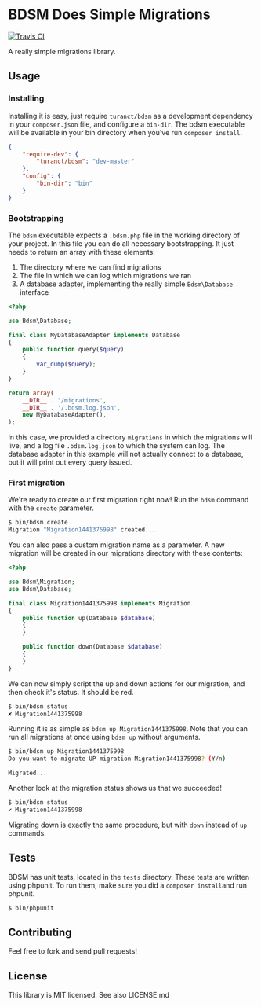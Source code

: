 BDSM Does Simple Migrations
=============================

[![Travis CI](https://api.travis-ci.org/turanct/bdsm.svg?branch=master)](https://travis-ci.org/turanct/bdsm)

A really simple migrations library.


Usage
-----------------------------

### Installing

Installing it is easy, just require `turanct/bdsm` as a development dependency in your `composer.json` file, and configure a `bin-dir`. The bdsm executable will be available in your bin directory when you've run `composer install`.

```json
{
    "require-dev": {
        "turanct/bdsm": "dev-master"
    },
    "config": {
        "bin-dir": "bin"
    }
}
```

### Bootstrapping

The `bdsm` executable expects a `.bdsm.php` file in the working directory of your project. In this file you can do all necessary bootstrapping. It just needs to return an array with these elements:

1. The directory where we can find migrations
2. The file in which we can log which migrations we ran
3. A database adapter, implementing the really simple `Bdsm\Database` interface

```php
<?php

use Bdsm\Database;

final class MyDatabaseAdapter implements Database
{
    public function query($query)
    {
        var_dump($query);
    }
}

return array(
    __DIR__ . '/migrations',
    __DIR__ . '/.bdsm.log.json',
    new MyDatabaseAdapter(),
);

```

In this case, we provided a directory `migrations` in which the migrations will live, and a log file `.bdsm.log.json` to which the system can log. The database adapter in this example will not actually connect to a database, but it will print out every query issued.

### First migration

We're ready to create our first migration right now! Run the `bdsm` command with the `create` parameter.

```sh
$ bin/bdsm create
Migration "Migration1441375998" created...
```

You can also pass a custom migration name as a parameter. A new migration will be created in our migrations directory with these contents:

```php
<?php

use Bdsm\Migration;
use Bdsm\Database;

final class Migration1441375998 implements Migration
{
    public function up(Database $database)
    {
    }

    public function down(Database $database)
    {
    }
}
```

We can now simply script the up and down actions for our migration, and then check it's status. It should be red.

```sh
$ bin/bdsm status
✘ Migration1441375998
```

Running it is as simple as `bdsm up Migration1441375998`. Note that you can run all migrations at once using `bdsm up` without arguments.

```sh
$ bin/bdsm up Migration1441375998
Do you want to migrate UP migration Migration1441375998? (Y/n)

Migrated...
```

Another look at the migration status shows us that we succeeded!

```sh
$ bin/bdsm status
✔︎ Migration1441375998
```

Migrating down is exactly the same procedure, but with `down` instead of `up` commands.


Tests
-----------------------------

BDSM has unit tests, located in the `tests` directory. These tests are written using phpunit. To run them, make sure you did a `composer install`and run phpunit.

```sh
$ bin/phpunit
```


Contributing
-----------------------------

Feel free to fork and send pull requests!


License
-----------------------------

This library is MIT licensed. See also LICENSE.md
